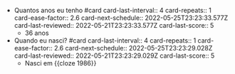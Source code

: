 - Quantos anos eu tenho #card
  card-last-interval:: 4
  card-repeats:: 1
  card-ease-factor:: 2.6
  card-next-schedule:: 2022-05-25T23:23:33.577Z
  card-last-reviewed:: 2022-05-21T23:23:33.577Z
  card-last-score:: 5
	- 36 anos
- Quando eu nasci? #card
  card-last-interval:: 4
  card-repeats:: 1
  card-ease-factor:: 2.6
  card-next-schedule:: 2022-05-25T23:23:29.028Z
  card-last-reviewed:: 2022-05-21T23:23:29.029Z
  card-last-score:: 5
	- Nasci em {{cloze 1986}}